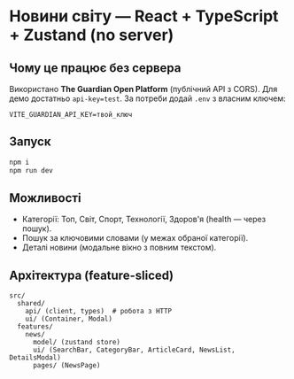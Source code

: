 # Новини світу — React + TypeScript + Zustand (no server)

## Чому це працює без сервера
Використано **The Guardian Open Platform** (публічний API з CORS). Для демо достатньо `api-key=test`.
За потреби додай `.env` з власним ключем:
```
VITE_GUARDIAN_API_KEY=твой_ключ
```

## Запуск
```bash
npm i
npm run dev
```

## Можливості
- Категорії: Топ, Світ, Спорт, Технології, Здоров'я (health — через пошук).
- Пошук за ключовими словами (у межах обраної категорії).
- Деталі новини (модальне вікно з повним текстом).

## Архітектура (feature-sliced)
```text
src/
  shared/
    api/ (client, types)  # робота з HTTP
    ui/ (Container, Modal)
  features/
    news/
      model/ (zustand store)
      ui/ (SearchBar, CategoryBar, ArticleCard, NewsList, DetailsModal)
      pages/ (NewsPage)
```